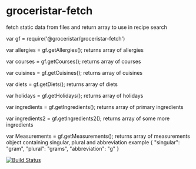 # groceristar-fetch
fetch static data from files and return array to use in recipe search

var gf = require('@groceristar/groceristar-fetch')

var allergies = gf.getAllergies();
returns array of allergies

var courses = gf.getCourses();
returns array of courses

var cuisines = gf.getCuisines();
returns array of cuisines

var diets = gf.getDiets();
returns array of diets

var holidays = gf.getHolidays();
returns array of holidays

var ingredients = gf.getIngredients();
returns array of primary ingredients

var ingredients2 = gf.getIngredients2();
returns array of some more ingredients

var Measurements = gf.getMeasurements();
returns array of measurements object containing singular, plural and abbreviation
example
{
    "singular": "gram",
    "plural": "grams",
    "abbreviation": "g"
}


[![Build Status](https://travis-ci.org/GroceriStar/groceristar-fetch.svg?branch=master)](https://travis-ci.org/GroceriStar/groceristar-fetch)
